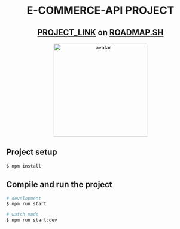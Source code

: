 <div align ="center">
  
# E-COMMERCE-API PROJECT
## [PROJECT_LINK](https://roadmap.sh/projects/ecommerce-api) on [ROADMAP.SH](https://roadmap.sh/)
  <img src="https://th.bing.com/th/id/R.a8772f53b11785c50113139b45f86a16?rik=cei5Wdje9BuCbQ&pid=ImgRaw&r=0" height="250" alt="avatar" />
</div>

## Project setup

```bash
$ npm install
```

## Compile and run the project

```bash
# development
$ npm run start

# watch mode
$ npm run start:dev
```

